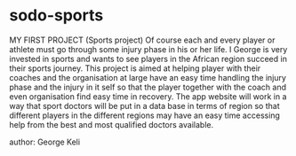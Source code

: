 # sodo-sports
MY FIRST PROJECT (Sports project)
Of course each and every player or athlete must go through some injury phase in his or her life. I George is very invested in sports and wants to see players in the African region succeed in their sports journey. This project is aimed at helping player with their coaches and the organisation at large have an easy time handling the injury phase and the injury in it self so that the player together with the coach and even organisation find easy time in recovery.
The app website will work in a way that sport doctors will be put in a data base in terms of region so that different players in the different regions may have an easy time accessing help from the best and most qualified doctors available.

author: George Keli

